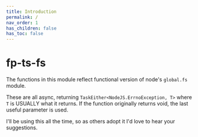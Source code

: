 ```yaml
---
title: Introduction
permalink: /
nav_order: 1
has_children: false
has_toc: false
---
```


# fp-ts-fs

The functions in this module reflect functional version of node's `global.fs` module.

These are all async, returning `TaskEither<NodeJS.ErrnoException, T>` where `T` is USUALLY what it returns.
If the function originally returns void, the last useful parameter is used.

I'll be using this all the time, so as others adopt it I'd love to hear your suggestions.
